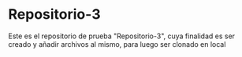 # Repositorio-3
Este es el repositorio de prueba "Repositorio-3", cuya finalidad es ser creado y añadir archivos al mismo, para luego ser clonado en local
